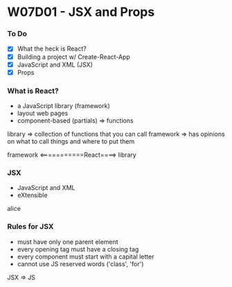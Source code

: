 # W07D01 - JSX and Props

### To Do
- [x] What the heck is React?
- [x] Building a project w/ Create-React-App
- [x] JavaScript and XML (JSX)
- [x] Props

### What is React?
* a JavaScript library (framework)
* layout web pages
* component-based (partials) => functions


library => collection of functions that you can call
framework => has opinions on what to call things and where to put them

framework <===========React====> library

### JSX
* JavaScript and XML
* eXtensible

<username>alice</username>

### Rules for JSX
* must have only one parent element
* every opening tag must have a closing tag
* every component must start with a capital letter
* cannot use JS reserved words ('class', 'for')


JSX => JS







